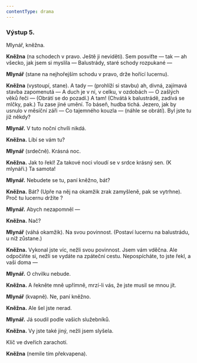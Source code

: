 ```yaml
---
contentType: drama
---
```


<section>

### Výstup 5.

Mlynář, kněžna.

**Kněžna** (na schodech v pravo. Ještě ji neviděti). Sem posviťte — tak — ah všecko, jak jsem si myslila — Balustrády, staré schody rozpukané —

**Mlynář** (stane na nejhořejším schodu v pravo, drže hořící lucernu).

**Kněžna** (vystoupí, stane). A tady — (prohlíží si stavbu) ah, divná, zajímavá stavba zapomenutá — A duch je v ní, v celku, v ozdobách — O zašlých věků řeči — (Obrátí se do pozadí.) A tam! (Chvátá k balustrádě, zadívá se mlčky, pak.) Tu zase jiné umění. To báseň, hudba tichá. Jezero, jak by usnulo v měsíční záři — Co tajemného kouzla — (náhle se obrátí). Byl jste tu již někdy?

**Mlynář.** V tuto noční chvíli nikdá.

**Kněžna.** Líbí se vám tu?

**Mlynář** (srdečně). Krásná noc.

**Kněžna.** Jak to řekl! Za takové noci vloudí se v srdce krásný sen. (K mlynáři.) Ta samota!

**Mlynář.** Nebudete se tu, paní kněžno, bát?

**Kněžna.** Bát? (Upře na něj na okamžik zrak zamyšleně, pak se vytrhne). Proč tu lucernu držíte ?

**Mlynář.** Abych nezapomněl —

**Kněžna.** Nač?

**Mlynář** (váhá okamžik). Na svou povinnost. (Postaví lucernu na balustrádu, u níž zůstane.)

**Kněžna.** Vykonal jste víc, nežli svou povinnost. Jsem vám vděčna. Ale odpočiňte si, nežli se vydáte na zpáteční cestu. Nepospícháte, to jste řekl, a vaši doma —

**Mlynář.** O chvilku nebude.

**Kněžna.** A řekněte mně upřímně, mrzí-li vás, že jste musil se mnou jít.

**Mlynář** (kvapně). Ne, paní kněžno. 

**Kněžna.** Ale šel jste nerad. 

**Mlynář.** Já soudil podle vašich služebníků. 

**Kněžna.** Vy jste také jiný, nežli jsem slyšela.

</section>

<section>

Klíč ve dveřích zarachotí.

**Kněžna** (nemile tím překvapena).

</section>
